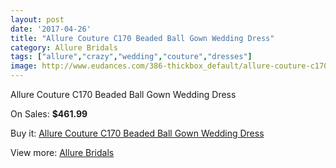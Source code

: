 ```yaml
---
layout: post
date: '2017-04-26'
title: "Allure Couture C170 Beaded Ball Gown Wedding Dress"
category: Allure Bridals
tags: ["allure","crazy","wedding","couture","dresses"]
image: http://www.eudances.com/386-thickbox_default/allure-couture-c170-beaded-ball-gown-wedding-dress.jpg
---
```

Allure Couture C170 Beaded Ball Gown Wedding Dress

On Sales: **$461.99**
<a href="https://www.eudances.com/en/allure-bridals/119-allure-couture-c170-beaded-ball-gown-wedding-dress.html"><amp-img layout="responsive" width="600" height="600" src="//www.eudances.com/386-thickbox_default/allure-couture-c170-beaded-ball-gown-wedding-dress.jpg" alt="Allure Couture C170 Beaded Ball Gown Wedding Dress 0" /></a>
<a href="https://www.eudances.com/en/allure-bridals/119-allure-couture-c170-beaded-ball-gown-wedding-dress.html"><amp-img layout="responsive" width="600" height="600" src="//www.eudances.com/388-thickbox_default/allure-couture-c170-beaded-ball-gown-wedding-dress.jpg" alt="Allure Couture C170 Beaded Ball Gown Wedding Dress 1" /></a>
<a href="https://www.eudances.com/en/allure-bridals/119-allure-couture-c170-beaded-ball-gown-wedding-dress.html"><amp-img layout="responsive" width="600" height="600" src="//www.eudances.com/387-thickbox_default/allure-couture-c170-beaded-ball-gown-wedding-dress.jpg" alt="Allure Couture C170 Beaded Ball Gown Wedding Dress 2" /></a>

Buy it: [Allure Couture C170 Beaded Ball Gown Wedding Dress](https://www.eudances.com/en/allure-bridals/119-allure-couture-c170-beaded-ball-gown-wedding-dress.html "Allure Couture C170 Beaded Ball Gown Wedding Dress")

View more: [Allure Bridals](https://www.eudances.com/en/2-allure-bridals "Allure Bridals")